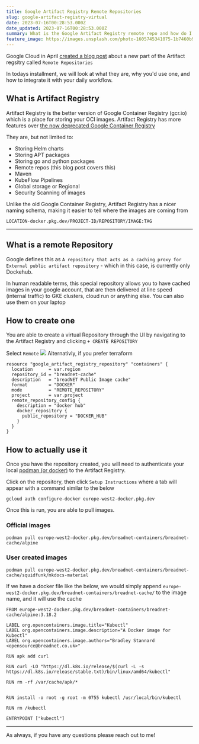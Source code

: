 ```yaml
---
title: Google Artifact Registry Remote Repositories
slug: google-artifact-registry-virtual
date: 2023-07-16T00:28:53.000Z
date_updated: 2023-07-16T00:28:53.000Z
summary: What is the Google Artifact Registry remote repo and how do I use it?
feature_image: https://images.unsplash.com/photo-1605745341075-1b7460b99df8?crop=entropy&cs=tinysrgb&fit=max&fm=jpg&ixid=M3wxMTc3M3wwfDF8c2VhcmNofDF8fGRvY2tlcnxlbnwwfHx8fDE2ODk0NjcyNTR8MA&ixlib=rb-4.0.3&q=80&w=1000
---
```


Google Cloud in April [created a blog post](https://cloud.google.com/blog/products/identity-security/take-control-your-supply-chain-artifact-registry) about a new part of the Artifact regsitry called `Remote Repositories`

In todays installment, we will look at what they are, why you'd use one, and how to integrate it with your daily workflow.

## What is Artifact Registry

Artifact Registry is the better version of Google Container Registry (gcr.io) which is a place for storing your OCI images. Artifact Registry has more features over [the now deprecated Google Container Registry](https://cloud.google.com/artifact-registry/docs/transition/transition-from-gcr)

They are, but not limited to:

- Storing Helm charts
- Storing APT packages
- Storing go and python packages
- Remote repos (this blog post covers this)
- Maven
- KubeFlow Pipelines
- Global storage or Regional
- Security Scanning of images

Unlike the old Google Container Registry, Artifact Registry has a nicer naming schema, making it easier to tell where the images are coming from

    LOCATION-docker.pkg.dev/PROJECT-ID/REPOSITORY/IMAGE:TAG

---

## What is a remote Repository

Google defines this as `A repository that acts as a caching proxy for External public artifact repository` - which in this case, is currently only Dockehub.

In human readable terms, this special repository allows you to have cached images in your google account, that are then delivered at line speed (internal traffic) to GKE clusters, cloud run or anything else. You can also use them on your laptop

## How to create one

You are able to create a virtual Repository through the UI by navigating to the Artifact Registry and clicking `+ CREATE REPOSITORY`

Select `Remote`
![](__GHOST_URL__/content/images/2023/07/image.png)
Alternativly, if you prefer terraform

    resource "google_artifact_registry_repository" "containers" {
      location      = var.region
      repository_id = "breadnet-cache"
      description   = "breadNET Public Image cache"
      format        = "DOCKER"
      mode          = "REMOTE_REPOSITORY"
      project       = var.project
      remote_repository_config {
        description = "docker hub"
        docker_repository {
          public_repository = "DOCKER_HUB"
        }
      }
    }
    

## How to actually use it

Once you have the repository created, you will need to authenticate your local [podman (or docker)](__GHOST_URL__/docker-its-over-moving-to-podman/) to the Artifact Registry.

Click on the repository, then click `Setup Instructions` where a tab will appear with a command similar to the below

    gcloud auth configure-docker europe-west2-docker.pkg.dev

Once this is run, you are able to pull images.

### Official images

    podman pull europe-west2-docker.pkg.dev/breadnet-containers/breadnet-cache/alpine

### User created images

    podman pull europe-west2-docker.pkg.dev/breadnet-containers/breadnet-cache/squidfunk/mkdocs-material

If we have a docker file like the below, we would simply append `europe-west2-docker.pkg.dev/breadnet-containers/breadnet-cache/` to the image name, and it will use the cache

    FROM europe-west2-docker.pkg.dev/breadnet-containers/breadnet-cache/alpine:3.18.2
    
    LABEL org.opencontainers.image.title="Kubectl"
    LABEL org.opencontainers.image.description="A Docker image for Kubectl"
    LABEL org.opencontainers.image.authors="Bradley Stannard <opensource@breadnet.co.uk>"
    
    RUN apk add curl
    
    RUN curl -LO "https://dl.k8s.io/release/$(curl -L -s https://dl.k8s.io/release/stable.txt)/bin/linux/amd64/kubectl"
    
    RUN rm -rf /var/cache/apk/*
    
    
    RUN install -o root -g root -m 0755 kubectl /usr/local/bin/kubectl
    
    RUN rm /kubectl
    
    ENTRYPOINT ["kubectl"]

---

As always, if you have any questions please reach out to me!
